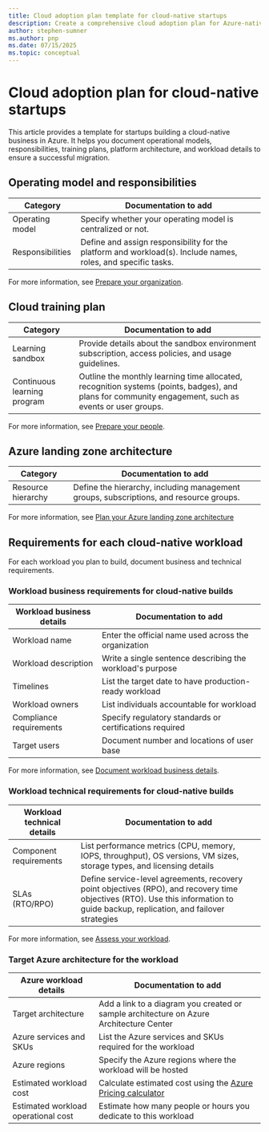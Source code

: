 ```yaml
---
title: Cloud adoption plan template for cloud-native startups
description: Create a comprehensive cloud adoption plan for Azure-native startups covering operating models, training strategies, landing zone architecture, and workload requirements to accelerate your cloud journey
author: stephen-sumner
ms.author: pnp
ms.date: 07/15/2025
ms.topic: conceptual
---
```



# Cloud adoption plan for cloud-native startups

This article provides a template for startups building a cloud-native business in Azure. It helps you document operational models, responsibilities, training plans, platform architecture, and workload details to ensure a successful migration.

## Operating model and responsibilities

| Category          | Documentation to add                                   |
|-------------------|-----------------------------------------------|
| Operating model   | Specify whether your operating model is centralized or not. |
| Responsibilities  | Define and assign responsibility for the platform and workload(s). Include names, roles, and specific tasks. |

For more information, see [Prepare your organization](./prepare-organization-for-cloud.md).

## Cloud training plan

| Category                  | Documentation to add                                                                       |
|---------------------------|-----------------------------------------------------------------------------|
| Learning sandbox          | Provide details about the sandbox environment subscription, access policies, and usage guidelines. |
| Continuous learning program | Outline the monthly learning time allocated, recognition systems (points, badges), and plans for community engagement, such as events or user groups. |

For more information, see [Prepare your people](./prepare-people-for-cloud.md).

## Azure landing zone architecture

| Category                  | Documentation to add                                                                 |
|---------------------------|-------------------------------------------------------------------------------------|
| Resource hierarchy         | Define the hierarchy, including management groups, subscriptions, and resource groups. |

For more information, see [Plan your Azure landing zone architecture](./estimate-total-cost-of-ownership.md#plan-your-azure-architecture)

## Requirements for each cloud-native workload

For each workload you plan to build, document business and technical requirements.

### Workload business requirements for cloud-native builds

| Workload business details | Documentation to add |
|-----------------|-------------|
| Workload name | Enter the official name used across the organization |
| Workload description | Write a single sentence describing the workload's purpose |
| Timelines | List the target date to have production-ready workload |
| Workload owners | List individuals accountable for workload |
| Compliance requirements | Specify regulatory standards or certifications required |
| Target users | Document number and locations of user base |

For more information, see [Document workload business details](./discover-existing-workload-inventory.md#gather-business-details-per-workload).

### Workload technical requirements for cloud-native builds

| Workload technical details | Documentation to add |
|--------------------------------|------------------------------------------------------|
| Component requirements | List performance metrics (CPU, memory, IOPS, throughput), OS versions, VM sizes, storage types, and licensing details |
| SLAs (RTO/RPO) | Define service-level agreements, recovery point objectives (RPO), and recovery time objectives (RTO). Use this information to guide backup, replication, and failover strategies |

For more information, see [Assess your workload](./assess-workloads-for-cloud-migration.md).

### Target Azure architecture for the workload

| Azure workload details | Documentation to add |
| --- | --- |
| Target architecture | Add a link to a diagram you created or sample architecture on Azure Architecture Center |
| Azure services and SKUs | List the Azure services and SKUs required for the workload |
| Azure regions | Specify the Azure regions where the workload will be hosted |
| Estimated workload cost | Calculate estimated cost using the [Azure Pricing calculator](https://azure.microsoft.com/pricing/calculator/) |
| Estimated workload operational cost | Estimate how many people or hours you dedicate to this workload |
